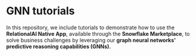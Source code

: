 # GNN tutorials

In this repository, we include tutorials to demonstrate how to use the **RelationalAI Native App**, available through the **Snowflake Marketplace**, to solve business challenges by leveraging our **graph neural networks' predictive reasoning capabilities (GNNs).**

<!---
⚠️ **Attention:** [`rai_gnns_experimental.zip`](HM/for_stage/rai_gnns_experimental.zip) was updated on **20 Aug 2025** — please re-download the latest version.
--->
